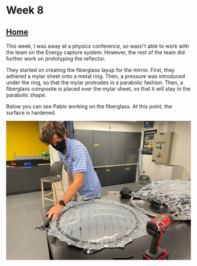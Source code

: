 # Week 8

## [Home](https://dtxiong.github.io/rapid-prototyping/)

This week, I was away at a physics conference, so wasn't able to work with the team on the Energy capture system. However, the rest of the team did further work on prototyping the reflector. 

They started on creating the fiberglass layup for the mirror. First, they adhered a mylar sheet onto a metal ring. Then, a pressure was introduced under the ring, so that the mylar protrudes in a parabolic fashion. Then, a fiberglass composite is placed over the mylar sheet, so that it will stay in the parabolic shape. 

Below you can see Pablo working on the fiberglass. At this point, the surface is hardened. 

![Mylar mirror](./pic1.jpg)